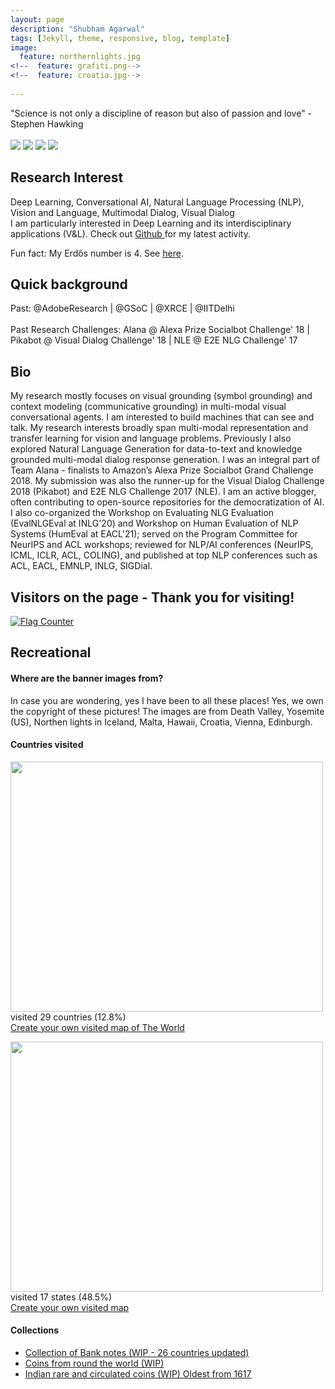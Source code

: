 ```yaml
---
layout: page
description: "Shubham Agarwal"
tags: [Jekyll, theme, responsive, blog, template]
image:
  feature: northernlights.jpg
<!--  feature: grafiti.png-->
<!--  feature: croatia.jpg-->
  
---
```


"Science is not only a discipline of reason but also of passion and love" - Stephen Hawking
<br />
<br />
[<img src="https://img.shields.io/badge/twitter-%230077B5.svg?&style=for-the-badge&logo=twitter&logoColor=white&color=00acee" />](http://twitter.com/shubhamag1992)
[<img src="https://img.shields.io/badge/github-%230077B5.svg?&style=for-the-badge&logo=github&logoColor=white&color=black" />](http://github.com/shubhamagarwal92)
[<img src="https://img.shields.io/badge/Scholar-%230077B5.svg?&style=for-the-badge&logo=google-scholar&logoColor=white&color=blue" />](http://scholar.google.es/citations?user=aSMFGScAAAAJ)
[<img src="https://img.shields.io/badge/linkedin-%230077B5.svg?&style=for-the-badge&logo=linkedin&logoColor=white" />](http://linkedin.com/in/shubham-agarwal-4b215146)


<h2> Research Interest </h2>

Deep Learning, Conversational AI, Natural Language Processing (NLP), Vision and Language, Multimodal Dialog, Visual Dialog
<br />
I am particularly interested in Deep Learning and its interdisciplinary applications (V&L). Check out <a href="https://github.com/shubhamagarwal92">Github </a> for my latest activity. 

Fun fact: My Erdős number is 4. See  <a href="https://www.csauthors.net/distance/shubham-agarwal-0001/paul-erdos"> here</a>. 

<h2> Quick background </h2>
Past: @AdobeResearch | @GSoC | @XRCE | @IITDelhi
<br />
<br />
Past Research Challenges: Alana @ Alexa Prize Socialbot Challenge' 18 | Pikabot @ Visual Dialog Challenge' 18 | NLE @ E2E NLG Challenge' 17

<h2> Bio </h2>
  
My research mostly focuses on visual grounding (symbol grounding) and context modeling (communicative grounding) in multi-modal visual conversational agents. I am interested to build machines that can see and talk. My research interests broadly span multi-modal representation and transfer learning for vision and language problems. Previously I also explored Natural Language Generation for data-to-text and knowledge grounded multi-modal dialog response generation. I was an integral part of Team Alana - finalists to Amazon’s Alexa Prize Socialbot Grand Challenge 2018. My submission was also the runner-up for the Visual Dialog Challenge 2018 (Pikabot) and E2E NLG Challenge 2017 (NLE). I am an active blogger, often contributing to open-source repositories for the democratization of AI. I also co-organized the Workshop on Evaluating NLG Evaluation (EvalNLGEval at INLG'20) and Workshop on Human Evaluation of NLP Systems (HumEval at EACL'21); served on the Program Committee for NeurIPS and ACL workshops; reviewed for NLP/AI conferences (NeurIPS, ICML, ICLR, ACL, COLING), and published at top NLP conferences such as ACL, EACL, EMNLP, INLG, SIGDial. 


<h2> Visitors on the page - Thank you for visiting! </h2>

<a href="https://info.flagcounter.com/jc9J"><img src="https://s11.flagcounter.com/map/jc9J/size_l/txt_000000/border_CCCCCC/pageviews_1/viewers_0/flags_0/" alt="Flag Counter" border="0"></a>


<h2> Recreational </h2>

#### Where are the banner images from?

In case you are wondering, yes I have been to all these places! Yes, we own the copyright of these pictures! The images are from Death Valley, Yosemite (US), Northen lights in Iceland, Malta, Hawaii, Croatia, Vienna, Edinburgh. 

#### Countries visited

<img src="http://chart.apis.google.com/chart?cht=map:fixed=-70,-180,80,180&chs=450x300&chf=bg,s,336699&chco=d0d0d0,cc0000&chd=s:999999999999999999999999999&chld=IN|US|GB|VA|CH|ES|SK|PT|NL|MC|MT|IT|IS|HU|GR|DE|FR|FI|DK|CZ|HR|BE|AT|MV|VN|SG|TH|AE|CA" width="500" height="400" ><br/>visited 29 countries (12.8%)<br/> <a href="https://douwe.com/projects/visited?region=world"> Create your own visited map of The World</a>


<img src="http://chart.apis.google.com/chart?cht=map:fixed=8,65,37,98&chs=400x400&chf=bg,s,336699&chco=d0d0d0,cc0000&chd=s:99999999999999999&chld=IN-GA|IN-UL|IN-UP|IN-WB|IN-SK|IN-RJ|IN-PB|IN-OR|IN-MH|IN-KL|IN-KA|IN-HP|IN-HR|IN-AP|IN-CH|IN-DL|IN-JK" width="500" height="400" ><br/>visited 17 states (48.5%)<br/> <a href="https://douwe.com/projects/visited?region=world"> Create your own visited map</a>


#### Collections

* <a href="https://mycollections.altova.com/run?d=/anonymous/PublishedCollections&in1=4390606F-2471-4534-9117-9F347A9ACCF7"> Collection of Bank notes (WIP - 26 countries updated) </a>
* <a href="https://mycollections.altova.com/run?d=/anonymous/PublishedCollections&in1=937AA70A-6D78-4308-897A-0F96AE050F39"> Coins from round the world (WIP) </a>
* <a href="https://mycollections.altova.com/run?d=/anonymous/PublishedCollections&in1=CE82FD8A-8048-4B63-A271-54EB30E95F16"> Indian rare and circulated coins (WIP) Oldest from 1617 </a>
